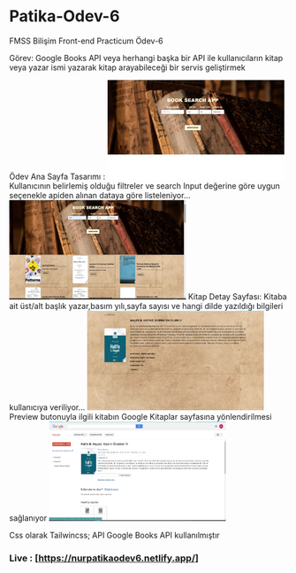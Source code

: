 # Patika-Odev-6
FMSS Bilişim Front-end Practicum Ödev-6

Görev: Google Books API veya herhangi başka bir API ile kullanıcıların kitap veya yazar ismi yazarak kitap arayabileceği bir servis geliştirmek

Ödev Ana Sayfa Tasarımı :
<img src="./src/img/1.jpg" alt="alt text" width="320" height="180">
Kullanıcının belirlemiş olduğu filtreler ve search Input değerine göre uygun seçenekle apiden alınan dataya göre listeleniyor...
<img src="./src/img/2.jpg" alt="alt text" width="320" height="180">
Kitap Detay Sayfası: 
Kitaba ait üst/alt başlık yazar,basım yılı,sayfa sayısı ve hangi dilde yazıldığı bilgileri kullanıcıya veriliyor...
<img src="./src/img/3.jpg" alt="alt text" width="320" height="180">
 Preview butonuyla  ilgili kitabın Google Kitaplar sayfasına yönlendirilmesi sağlanıyor
<img src="./src/img/4.jpg" alt="alt text" width="320" height="180">

Css olarak Tailwincss; API Google Books API kullanılmıştır


### Live : [https://nurpatikaodev6.netlify.app/]
